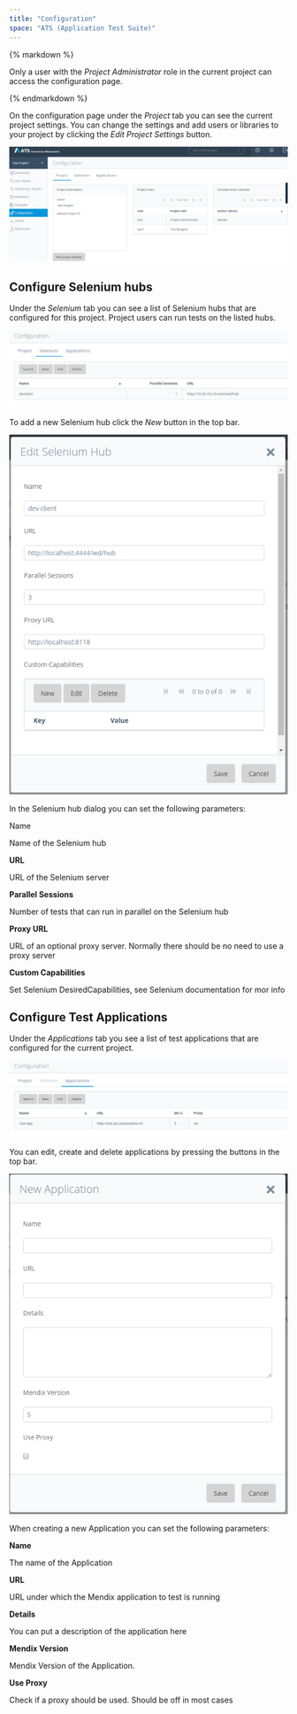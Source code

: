 ```yaml
---
title: "Configuration"
space: "ATS (Application Test Suite)"
---
```

<div class="alert alert-info">{% markdown %}

Only a user with the _Project Administrator_ role in the current project can access the configuration page.

{% endmarkdown %}</div>

On the configuration page under the _Project_ tab you can see the current project settings. You can change the settings and add users or libraries to your project by clicking the _Edit Project Settings_ button.

![Configuration Page Project Tab](attachments/20644064/21168209.png)

## Configure Selenium hubs

Under the _Selenium_ tab you can see a list of Selenium hubs that are configured for this project. Project users can run tests on the listed hubs.

![Configuration Selenium Tab](attachments/20644064/21168210.png)

To add a new Selenium hub click the _New_ button in the top bar.

![Edit Selenium hub dialog](attachments/20644064/21168211.png)

In the Selenium hub dialog you can set the following parameters:

Name

Name of the Selenium hub

**URL**

URL of the Selenium server

**Parallel Sessions**

Number of tests that can run in parallel on the Selenium hub

**Proxy URL**

URL of an optional proxy server. Normally there should be no need to use a proxy server

**Custom Capabilities**

Set Selenium DesiredCapabilities, see Selenium documentation for mor info

## Configure Test Applications

Under the _Applications_ tab you see a list of test applications that are configured for the current project.

![Configuration Applications tab](attachments/20644064/21168212.png)

You can edit, create and delete applications by pressing the buttons in the top bar.

![New Application Dialog](attachments/20644064/21168213.png)

When creating a new Application you can set the following parameters:

**Name**

The name of the Application

**URL**

URL under which the Mendix application to test is running

**Details**

You can put a description of the application here

**Mendix Version**

Mendix Version of the Application.

**Use Proxy**

Check if a proxy should be used. Should be off in most cases
